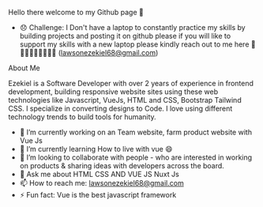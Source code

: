  Hello there welcome to my Github page 👋 
 
 
 
 - 😞 Challenge: I Don't have a  laptop to constantly practice my skills by  building projects and posting it on github please if you will like to support my skills with a new laptop please kindly reach out to me here 🙏🙏🙏🙏🙏🙏🙏🙏🙏 (lawsonezekiel68@gmail.com) 





About Me


Ezekiel is a  Software Developer with over 2 years of experience in frontend development, building responsive website sites using these web technologies like Javascript, VueJs, HTML and CSS, Bootstrap Tailwind CSS. I specialize in  converting designs to Code. I love using different technology trends to build tools for humanity.


- 🔭 I’m currently working on an Team website, farm product website with Vue Js
- 🌱 I’m currently learning How to live with vue 😄
- 👯 I’m looking to collaborate  with people -  who are interested in working on products & sharing ideas with 
developers across the board.
- 💬 Ask me about HTML CSS AND VUE JS Nuxt Js
- 📫 How to reach me: lawsonezekiel68@gmail.com
- ⚡ Fun fact: Vue is the best javascript framework

